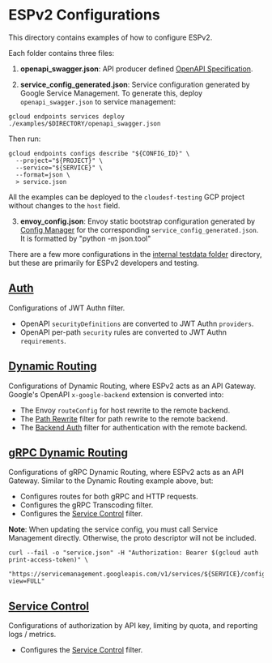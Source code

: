 # ESPv2 Configurations

This directory contains examples of how to configure ESPv2.

Each folder contains three files:

1. **openapi_swagger.json**:  API producer defined [OpenAPI Specification](https://github.com/OAI/OpenAPI-Specification).

2. **service_config_generated.json**: Service configuration generated by Google Service Management.
To generate this, deploy `openapi_swagger.json` to service management:

```shell script
gcloud endpoints services deploy ./examples/$DIRECTORY/openapi_swagger.json
```

Then run:

```shell script
gcloud endpoints configs describe "${CONFIG_ID}" \
  --project="${PROJECT}" \
  --service="${SERVICE}" \
  --format=json \
  > service.json
```

All the examples can be deployed to the `cloudesf-testing` GCP project without changes to the `host` field.

3. **envoy_config.json**: Envoy static bootstrap configuration generated by [Config Manager](../src/go/README.md)
for the corresponding `service_config_generated.json`.  It is formatted by "python -m json.tool"

There are a few more configurations in the [internal testdata folder](./testdata/README.md) directory,
but these are primarily for ESPv2 developers and testing.


## [Auth](auth)

Configurations of JWT Authn filter.

- OpenAPI `securityDefinitions` are converted to JWT Authn `providers`.
- OpenAPI per-path `security` rules are converted to JWT Authn `requirements`.

## [Dynamic Routing](dynamic_routing)

Configurations of Dynamic Routing, where ESPv2 acts as an API Gateway. 
Google's OpenAPI `x-google-backend` extension is converted into:

- The Envoy `routeConfig` for host rewrite to the remote backend.
- The [Path Rewrite](../src/envoy/http/path_rewrite/README.md) filter for path rewrite to the remote backend.
- The [Backend Auth](../src/envoy/http/backend_auth/README.md) filter for authentication with the remote backend.

## [gRPC Dynamic Routing](grpc_dynamic_routing)

Configurations of gRPC Dynamic Routing, where ESPv2 acts as an API Gateway.
Similar to the Dynamic Routing example above, but:

- Configures routes for both gRPC and HTTP requests.
- Configures the gRPC Transcoding filter.
- Configures the [Service Control](../src/envoy/http/service_control/README.md) filter.

**Note**: When updating the service config, you must call Service Management directly.
Otherwise, the proto descriptor will not be included.

```shell script
curl --fail -o "service.json" -H "Authorization: Bearer $(gcloud auth print-access-token)" \
    "https://servicemanagement.googleapis.com/v1/services/${SERVICE}/configs/${CONFIG_ID}?view=FULL"
```

## [Service Control](service_control)

Configurations of authorization by API key, limiting by quota, and reporting logs / metrics.

- Configures the [Service Control](../src/envoy/http/service_control/README.md) filter.
